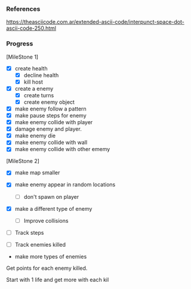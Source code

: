
### References
https://theasciicode.com.ar/extended-ascii-code/interpunct-space-dot-ascii-code-250.html

### Progress

[MileStone 1]
- [X] create health
   - [X] decline health
   - [X] kill host
- [X] create a enemy
   - [X] create turns
   - [X] create enemy object
- [X] make enemy follow a pattern
- [X] make pause steps for enemy
- [X] make enemy collide with player
- [X] damage enemy and player.
- [X] make enemy die
- [X] make enemy collide with wall
- [X] make enemy collide with other ememy

[MileStone 2]
- [X] make map smaller
- [X] make enemy appear in random locations
   - [ ] don't spawn on player
- [X] make a different type of enemy
   - [ ] Improve collisions
- [ ] Track steps
- [ ] Track enemies killed


- make more types of enemies

Get points for each enemy killed.

Start with 1 life and get more with each kil

